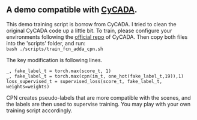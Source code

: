 ## A demo compatible with [CyCADA](https://arxiv.org/pdf/1711.03213.pdf).

This demo training script is borrow from CyCADA. I tried to clean the original CyCADA code up a little bit. To train, please configure your environments following the [official repo](https://github.com/jhoffman/cycada_release) of CyCADA. Then copy both files into the 'scripts' folder, and run:<br>
`bash ./scripts/train_fcn_adda_cpn.sh`

The key modification is following lines. 

```
_, fake_label_t = torch.max(score_t, 1)
_, fake_label_t = torch.max(cpn(im_t, one_hot(fake_label_t,19)),1)
loss_supervised_t = supervised_loss(score_t, fake_label_t, weights=weights)
```
CPN creates pseudo-labels that are more compatible with the scenes, and the labels are then used to supervise training. You may play with your own training script accordingly.
